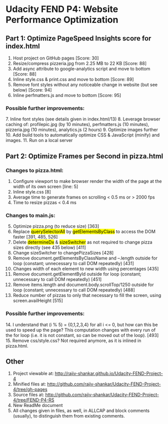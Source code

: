 <h1>Udacity FEND P4: Website Performance Optimization</h1>

<h2>Part 1: Optimize PageSpeed Insights score for index.html</h2>

1.	Host project on GitHub pages [Score: 30]
2.	Resize/compress pizzeria.jpg from 2.25 MB to 22 KB [Score: 88]
3.	Add async attribute to google-analytics script and move to bottom [Score: 88]
4.	Inline style.css & print.css and move to bottom [Score: 89]
5.	Remove font styles without any noticeable change in website (but see below) [Score: 94]
6.	Inline perfmatters.js and move to bottom [Score: 95]

<h3>Possible further improvements:</h3>
7.	Inline font styles (see details given in index.html/13)
8.	Leverage browser caching of: profilepic.jpg (by 10 minutes), perfmatters.js (10 minutes), pizzeria.jpg (10 minutes), analytics.js (2 hours)
9.	Optimize images further
10.	Add build tools to automatically optimize CSS & JavaScript (minify) and images.
11.	Run on a local server

<h2>Part 2: Optimize Frames per Second in pizza.html</h2>

<h3>Changes to pizza.html:</h3>

1.	Configure viewport to make browser render the width of the page at the width of its own screen  [line: 5]
2.	Inline style.css  [8]
3.	Average time to generate frames on scrolling < 0.5 ms or > 2000 fps
4.	Time to resize pizzas < 0.4 ms

<h3>Changes to main.js:</h3>

5.	Optimize pizza.png (to reduce size)  [363]
6.	Replace <mark>querySelectorAll</mark> by <mark>getElementsByClass</mark> to access the DOM faster  [391, 485, 526]
7.	Delete <mark>determineDx</mark> & <mark>sizeSwitcher</mark> as not required to change pizza sizes directly (see 435 below)  [411]
8.	Change sizeSwitcher to changePizzaSizes  [428]
9.	Remove document.getElementsByClassName and –.length outside for loop (constant; unnecessary to call DOM repeatedly)  [431]
10.	Changes width of each element to new width using percentages  [435]
11.	Remove document.getElementById outside for loop (constant; unnecessary to call DOM repeatedly)  [451]
12.	Remove items.length and document.body.scrollTop/1250 outside for loop (constant; unnecessary to call DOM repeatedly)  [488]
13.	Reduce number of pizzas to only that necessary to fill the screen, using screen.availHeight  [515]

<h3>Possible further improvements:</h3>
14.	I understand that (i % 5) = {0,1,2,3,4} for all i <= 0, but how can this be used to speed up the page?  This computation changes with every run of the for loop (i.e. it is not constant, so can be moved out of the loop).  [493]
15.	Remove css/style.css?  Not required anymore, as it is inlined in pizza.html.

<h2>Other</h2>

1.	Project viewable at:  http://rajiv-shankar.github.io/Udacity-FEND-Project-4
2.	Minified files at:  http://github.com/rajiv-shankar/Udacity-FEND-Project-4/tree/gh-pages
3.	Source files at:  http://github.com/rajiv-shankar/Udacity-FEND-Project-4/tree/FEND-P4-RS
4.	New ReadMe document
5.	All changes given in files, as well, in ALLCAP and block comments (usually), to distinguish them from existing comments.


